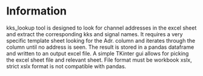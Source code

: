 # Information
kks_lookup tool is designed to look for channel addresses in the excel sheet and extract the corresponding kks and signal names.
It requires a very specific template sheet looking for the Adr. column and iterates through the column until no address is seen.
The result is stored in a pandas dataframe and written to an output excel file.
A simple TKinter gui allows for picking the excel sheet file and relevant sheet.
File format must be workbook xslx, strict xslx format is not compatible with pandas.
